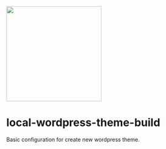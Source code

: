 <img alt="" width="250px" src="https://s.w.org/style/images/about/standard.png">

# local-wordpress-theme-build

Basic configuration for create new wordpress theme.
